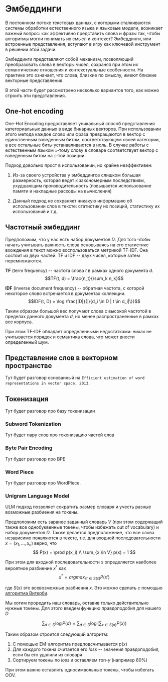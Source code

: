 # Эмбеддинги
В постоянном потоке текстовых данных, с которыми сталкиваются системы обработки естественного языка и языковые модели, возникает важный вопрос: как эффективно представить слова и фразы так, чтобы алгоритмы могли понимать их смысл и контекст? Эмбеддинги, или встроенные представления, вступают в игру как ключевой инструмент в решении этой задачи.

Эмбеддинги представляют собой механизм, позволяющий преобразовать слова в векторы чисел, сохраняя при этом их семантические отношения и контекстуальные особенности. На практике это означает, что слова, близкие по смыслу, имеют близкие векторные представления.

В этой части будет рассмотрено несколько вариантов того, как можно строить эти представления.

## One-hot encoding
One-Hot Encoding предоставляет уникальный способ представления категориальных данных в виде бинарных векторов. При использовании этого метода каждое слово или фраза превращаются в вектор с единственным взведенным битом, соответствующем своей категории, а все остальные биты устанавливаются в ноль. В случае работы с естественным языком `i`-тому слову в словаре соответствует вектор с взведенным битом на `i`-той позиции.

Подход довольно прост в использовании, но крайне неэффективен: 

1. Из-за своего устройства у эмбеддингов слишком большая размерность, которая ведет к закономерным последствиям, ухудшающим производительность (повышается использование памяти и накладные расходы на вычисления)

2. Данный подход не сохраняет никакую информацию об использовании слов в тексте: статистику их позиций, статистику их использований и т.д.

## Частотный эмбеддинг
Предположим, что у нас есть набор документов $D$. Для того чтобы начать учитывать важность слова основываясь на его статистике вхождения в текст можно воспользоваться метрикой TF-IDF. Она состоит из двух частей: TF и IDF -- двух чисел, которые затем перемножаются.

**TF** (term frequency) -- частота слова $t$ в рамках одного документа $d$.
$$TF(t, d) = \frac{n_t}{\sum_k n_k}$$

**IDF** (inverse document frequency) -- обратная частота, с которой некоторое слово встречается в документах коллекции.
$$IDF(t, D) = \log \frac{|D|}{|\{d_i \in D | t \in d_i|\}}$$

Таким образом большой вес получают слова с высокой частотой в пределах данного документа $d$, но менее распространенные в рамках все корпуса.

При этом TF-IDF обладает определенными недостатками: никак не учитывается порядок и семантика слова, что может внести определенный шум.

## Представление слов в векторном пространстве
Тут будет разговор основанный на `Efficient estimation of word representations in vector space, 2013`. 

## Токенизация
Тут будет разговор про базу токенизации

### Subword Tokenization
Тут будет пару слов про токенизацию частей слов

### Byte Pair Encoding
Тут будет разговор про BPE

### Word Piece
Тут будет разговор про WordPiece.

### Unigram Language Model
ULM подход позволяет сократить размер словаря и учесть разные возможные разбиения на токены.

Предположим есть заранее заданный словарь $V$ (при этом содержащий также все однобуквенные токены, чтобы избежать out of vocabulary) и набор документов $D$. Также делается предположение, что все слова независимо появляются в тексте, т.е. для входной последовательности $x = (x_1, ..., x_n)$
верно, что
$$ P(x) = \prod p(x_i) \\ \sum_{x \in V} p(x) = 1 $$

При этом для входной последовательности $x$ определяется наиболее вероятное разбиение $x^*$ как 
$$ x^* = argmax_{x' \in S(x)} P(x') $$

где $S(x)$ это всевозможные разбиения $x$. Это можно сделать с помощью [алгоритма Витерби](https://ieeexplore.ieee.org/document/1054010).

Мы хотим проредить наш словарь, оставив только действительно нужные токены. Для этого введем функцию правдоподобия для нашего $D$

$$ \sum_{d \in D} \log P(d) = \sum_{d \in D} \log \big( \sum_{x \in S(d)} P(x) \big) $$

Таким образом строится следующий алгоритм:
1. С помощью EM-алгоритма предподсчитывается $p(x)$
2. Для каждого токена считается его $loss$ -- значения правдоподобия, если бы его удалили из словаря
3. Сортируем токены по $loss$ и оставляем топ-$y$ (например 80%)

При этом важно оставлять односимвольные токены, чтобы избегать OOV.
